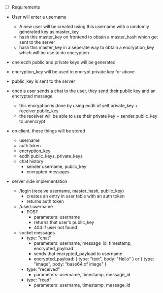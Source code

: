 - [ ] Requirements

- User will enter a username
    - A new user will be created using this username with a randomly generated key as master_key
    - hash this master_key on frontend to obtain a master_hash which get sent to the server
    - hash this master_key in a seperate way to obtain a encryption_key which will be use to do encryption

- one ecdh public and private keys will be generated
- encryption_key will be used to encrypt private key for above
- public_key is sent to the server

- once a user sends a chat to the user, they send their public key and an encrypted message
    - this encryption is done by using ecdh of self.private_key + receiver.public_key
    - the receiver will be able to use their private key + sender.public_key to unencrypt


- on client, these things will be stored
    - username
    - auth token
    - encryption_key
    - ecdh public_keys, private_keys
    - chat history
        - sender username, public_key
        - encrypted messages

- server side implementation
    - /login (receive username, master_hash, public_key)
        - creates an entry in user table with an auth token
        - returns auth token
    - /user/:username
        - POST
            - parameters: username
            - returns that user's public_key
            - 404 if user not found
    - socket messages
        - type: "chat"
            - parameters: username, message_id, timestamp, encrypted_payload
            - sends that encrypted_payload to username
            - encrypted_payload: {
                type: "text",
                body: "Hello"
            } or {
                type: "image",
                body: "base64 of image"
            }
        - type: "received"
            - parameters: username, timestamp, message_id
        - type: "read"
            - parameters: username, timestamp, message_id
